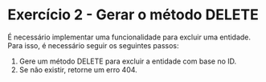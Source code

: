 # Exercício 2 - Gerar o método DELETE

É necessário implementar uma funcionalidade para excluir uma entidade.
Para isso, é necessário seguir os seguintes passos:

1. Gere um método DELETE para excluir a entidade com base no ID.
2. Se não existir, retorne um erro 404.